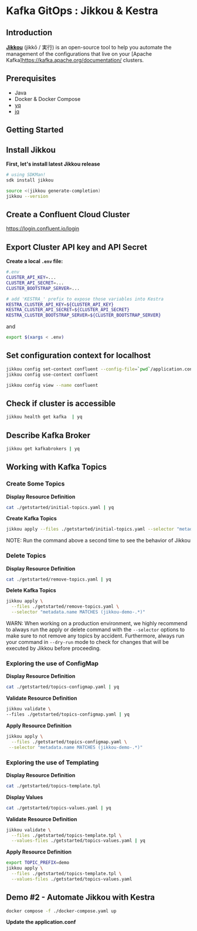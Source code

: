 # Kafka GitOps : Jikkou & Kestra

## Introduction

**[Jikkou](https://github.com/streamthoughts/jikkou)** (jikkō / 実行) is an open-source tool to help you automate the
management of the configurations that live on your [Apache Kafka]https://kafka.apache.org/documentation/ clusters.

## Prerequisites

* Java
* Docker & Docker Compose
* [yq](https://github.com/mikefarah/yq)
* [jq](https://stedolan.github.io/jq/)

## Getting Started

## Install Jikkou

**First, let's install latest Jikkou release**

```bash
# using SDKMan!
sdk install jikkou
```

````bash
source <(jikkou generate-completion)
jikkou --version
````

## Create a Confluent Cloud Cluster

https://login.confluent.io/login

## Export Cluster API key and API Secret

**Create a local `.env` file:**

```bash
#.env
CLUSTER_API_KEY=...
CLUSTER_API_SECRET=...
CLUSTER_BOOTSTRAP_SERVER=...

# add 'KESTRA_' prefix to expose those variables into Kestra
KESTRA_CLUSTER_API_KEY=${CLUSTER_API_KEY}
KESTRA_CLUSTER_API_SECRET=${CLUSTER_API_SECRET}
KESTRA_CLUSTER_BOOTSTRAP_SERVER=${CLUSTER_BOOTSTRAP_SERVER}
```

and

```bash
export $(xargs < .env) 
```

## Set configuration context for localhost

```bash
jikkou config set-context confluent --config-file=`pwd`/application.conf
jikkou config use-context confluent
```

```bash
jikkou config view --name confluent
```

## Check if cluster is accessible

```bash
jikkou health get kafka  | yq
```

## Describe Kafka Broker

```bash
jikkou get kafkabrokers | yq
```

## Working with Kafka Topics 

### Create Some Topics

**Display Resource Definition**

```bash
cat ./getstarted/initial-topics.yaml | yq
```

**Create Kafka Topics**

```bash
jikkou apply --files ./getstarted/initial-topics.yaml --selector "metadata.name MATCHES (jikkou-demo-.*)"
```

NOTE: Run the command above a second time to see the behavior of Jikkou

### Delete Topics

**Display Resource Definition**

```bash
cat ./getstarted/remove-topics.yaml | yq
```

**Delete Kafka Topics**

```bash
jikkou apply \
  --files ./getstarted/remove-topics.yaml \
  --selector "metadata.name MATCHES (jikkou-demo-.*)"
```

WARN: When working on a production environment, we highly recommend to always run the apply or delete command with the `--selector` options to make sure to not remove any topics by accident. Furthermore, always run your command in `--dry-run` mode to check for changes that will be executed by Jikkou before proceeding.

### Exploring the use of ConfigMap

**Display Resource Definition**

```bash
cat ./getstarted/topics-configmap.yaml | yq
```

**Validate Resource Definition**

```bash
jikkou validate \
--files ./getstarted/topics-configmap.yaml | yq
```

**Apply Resource Definition**
```bash
jikkou apply \
  --files ./getstarted/topics-configmap.yaml \
 --selector "metadata.name MATCHES (jikkou-demo-.*)"
```

### Exploring the use of Templating

**Display Resource Definition**
```bash
cat ./getstarted/topics-template.tpl
```

**Display Values**
```bash
cat ./getstarted/topics-values.yaml | yq
```

**Validate Resource Definition**
```bash
jikkou validate \
  --files ./getstarted/topics-template.tpl \
  --values-files ./getstarted/topics-values.yaml | yq
```

**Apply Resource Definition**

```bash
export TOPIC_PREFIX=demo 
jikkou apply \
  --files ./getstarted/topics-template.tpl \
  --values-files ./getstarted/topics-values.yaml
```

## Demo #2 - Automate Jikkou with Kestra


```bash
docker compose -f ./docker-compose.yaml up
```



**Update the application.conf**